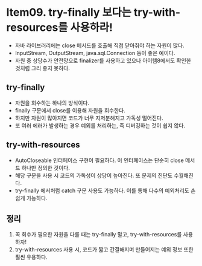 # Item09. try-finally 보다는 try-with-resources를 사용하라!

- 자바 라이브러리에는 close 메서드를 호출해 직접 닫아줘야 하는 자원이 많다.
- InputStream, OutputStream, java.sql.Connection 등이 좋은 예이다.
- 자원 중 상당수가 안전망으로 finalizer를 사용하고 있으나 아이템8에서도 확인한 것처럼 그리 좋지 못하다.



## try-finally

- 자원을 회수하는 하나의 방식이다.
- finally 구문에서 close를 이용해 자원을 회수한다.
- 하지만 자원이 많아지면 코드가 너무 지저분해지고 가독성 떨어진다.
- 또 여러 에러가 발생하는 경우 예외를 처리하는, 즉 디버깅하는 것이 쉽지 않다.



## try-with-resources

- AutoCloseable 인터페이스 구현이 필요하다. 이 인터페이스는 단순히 close 메서드 하나만 정의한 것이다.
- 해당 구문을 사용 시 코드의 가독성이 상당이 높아진다. 또 문제의 진단도 수월해진다.
- try-finally 에서처럼 catch 구문 사용도 가능하다. 이를 통해 다수의 예외처리도 손쉽게 가능하다.



## 정리

1. 꼭 회수가 필요한 자원을 다룰 때는 try-finally 말고, try-with-resources를 사용하자!
2. try-with-resources 사용 시, 코드가 짧고 간결해지며 만들어지는 예외 정보 또한 훨씬 유용하다.

